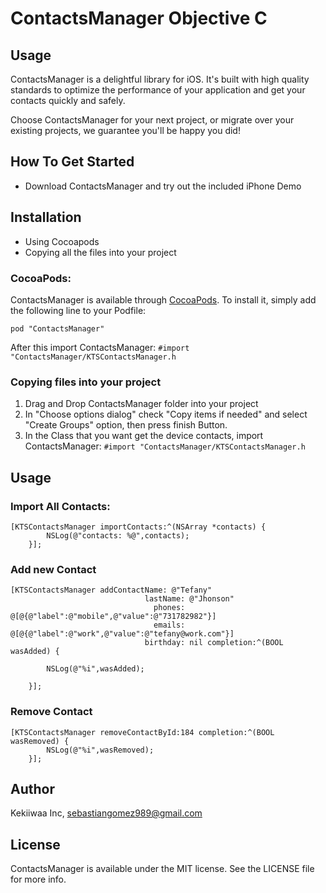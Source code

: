 # ContactsManager Objective C

## Usage

ContactsManager is a delightful library for iOS. It's built with high quality standards to optimize the performance of your application and get your contacts quickly and safely.

Choose ContactsManager for your next project, or migrate over your existing projects, we guarantee you'll be happy you did!

## How To Get Started

* Download ContactsManager and try out the included iPhone Demo

## Installation

* Using Cocoapods
* Copying all the files into your project

### CocoaPods:
ContactsManager is available through [CocoaPods](http://cocoapods.org). To install
it, simply add the following line to your Podfile:

    pod "ContactsManager"

After this import ContactsManager: 
```#import "ContactsManager/KTSContactsManager.h```

### Copying files into your project

1. Drag and Drop ContactsManager folder into your project
2. In "Choose options dialog" check "Copy items if needed" and select "Create Groups" option, then press finish Button.
3. In the Class that you want get the device contacts, import ContactsManager: 
```#import "ContactsManager/KTSContactsManager.h```

## Usage

### Import All Contacts:
```
[KTSContactsManager importContacts:^(NSArray *contacts) {
        NSLog(@"contacts: %@",contacts);
    }];
```

### Add new Contact
```
[KTSContactsManager addContactName: @"Tefany"
                              lastName: @"Jhonson"
                                phones: @[@{@"label":@"mobile",@"value":@"731782982"}]
                                emails: @[@{@"label":@"work",@"value":@"tefany@work.com"}]
                              birthday: nil completion:^(BOOL wasAdded) {
                                  
        NSLog(@"%i",wasAdded);
                                  
    }];
```

### Remove Contact
```
[KTSContactsManager removeContactById:184 completion:^(BOOL wasRemoved) {
        NSLog(@"%i",wasRemoved);
    }];
```

## Author

Kekiiwaa Inc, 
sebastiangomez989@gmail.com

## License

ContactsManager is available under the MIT license. See the LICENSE file for more info.

